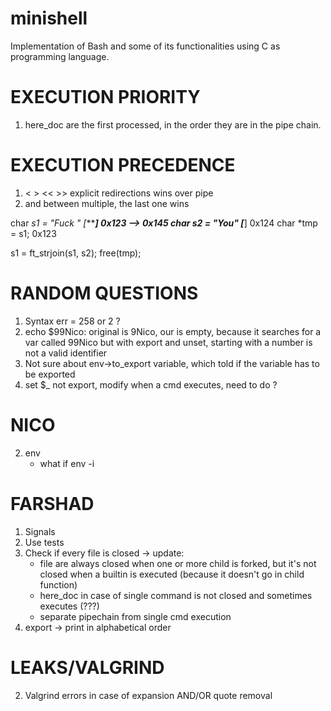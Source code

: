 # minishell
Implementation of Bash and some of its functionalities using C as programming language.

# EXECUTION PRIORITY
1) here_doc are the first processed, in the order they are in the pipe chain.

# EXECUTION PRECEDENCE
1) < > << >> explicit redirections wins over pipe
2) and between multiple, the last one wins

char *s1 = "Fuck " [******] 0x123 --> 0x145
char *s2 = "You"   [****]	0x124
char *tmp = s1; 0x123

s1 = ft_strjoin(s1, s2);
free(tmp);


# RANDOM QUESTIONS
1) Syntax err = 258 or 2 ?
2) echo $99Nico: original is 9Nico, our is empty, because it searches for a var called 99Nico
	but with export and unset, starting with a number is not a valid identifier
3) Not sure about env->to_export variable, which told if the variable has to be exported
4) set $_ not export, modify when a cmd executes, need to do ?

# NICO
<!-- 1) Leaks - expander and quote removal -->
2) env
	<!-- - export -> multiple args, invalid identifier -->
	<!-- - unset -> invalid identifier -->
	- what if env -i
	<!-- - initialize OLDPWD but set to NULL -->

# FARSHAD
1) Signals
2) Use tests
3) Check if every file is closed -> update:
	- file are always closed when one or more child is forked,
		but it's not closed when a builtin is executed (because it doesn't go in child function)
	- here_doc in case of single command is not closed and sometimes executes (???)
	- separate pipechain from single cmd execution
4) export -> print in alphabetical order
<!-- 5) echo (now minishell uses the /bin/echo) -->

# LEAKS/VALGRIND
<!-- 1) NOT existing commands (not happens in pipechain) -->
2) Valgrind errors in case of expansion AND/OR quote removal
